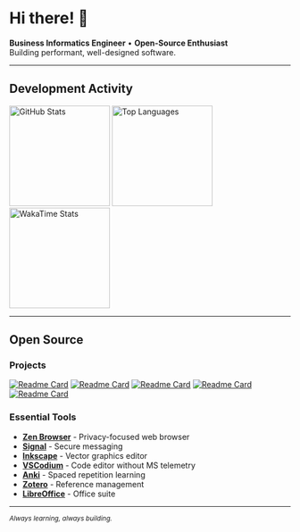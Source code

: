 # Hi there! 👋

**Business Informatics Engineer** • **Open-Source Enthusiast**  
Building performant, well-designed software.

---

## Development Activity

<div>
  <img src="https://github-readme-stats.vercel.app/api?username=michi-onl&hide_title=true&show_icons=true&theme=default&hide_border=false&include_all_commits=true&count_private=true&hide_rank=true&hide=stars" alt="GitHub Stats" height="180"/>
  <img src="https://github-readme-stats.vercel.app/api/top-langs/?username=michi-onl&hide_title=true&layout=compact&theme=default&hide_border=false" alt="Top Languages" height="180"/>
</div>

<img src="https://github-readme-stats.vercel.app/api/wakatime?username=michionl&hide_title=true&layout=compact&theme=default&hide_border=false" alt="WakaTime Stats" height="180"/>

---

## Open Source

### Projects
[![Readme Card](https://github-readme-stats.vercel.app/api/pin/?username=helldivers-2&repo=companion)](https://github.com/helldivers-2/companion)
[![Readme Card](https://github-readme-stats.vercel.app/api/pin/?username=zen-browser&repo=www)](https://github.com/zen-browser/www)
[![Readme Card](https://github-readme-stats.vercel.app/api/pin/?username=simple-icons&repo=simple-icons)](https://github.com/simple-icons/simple-icons)
[![Readme Card](https://github-readme-stats.vercel.app/api/pin/?username=michi-onl&repo=widgets)](https://github.com/michi-onl/widgets)
[![Readme Card](https://github-readme-stats.vercel.app/api/pin/?username=michi-onl&repo=subscriptions)](https://github.com/michi-onl/subscriptions)

### Essential Tools
- **[Zen Browser](https://github.com/zen-browser/desktop)** - Privacy-focused web browser
- **[Signal](https://signal.org)** - Secure messaging
- **[Inkscape](https://inkscape.org)** - Vector graphics editor
- **[VSCodium](https://vscodium.com)** - Code editor without MS telemetry
- **[Anki](https://apps.ankiweb.net)** - Spaced repetition learning
- **[Zotero](https://www.zotero.org)** - Reference management
- **[LibreOffice](https://www.libreoffice.org)** - Office suite

---

<sub>*Always learning, always building.*</sub>

